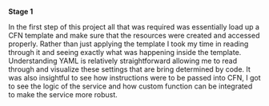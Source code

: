 **Stage 1**

In the first step of this project all that was required was essentially load up a CFN template and make sure that the resources were created and accessed properly. Rather than just applying the template I took my time in reading through it and seeing exactly what was happening inside the template. Understanding YAML is relatively straightforward allowing me to read through and visualize these settings that are bring determined by code. It was also insightful to see how instructions were to be passed into CFN, I got to see the logic of the service and how custom function can be integrated to make the service more robust.
